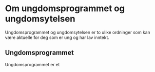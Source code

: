 # Om ungdomsprogrammet og ungdomsytelsen

Ungdomsprogrammet og ungdomsytelsen er to ulike ordninger som kan være aktuelle for deg som er ung og har lav inntekt.

## Ungdomsprogrammet

Ungdomsprogrammet er et
